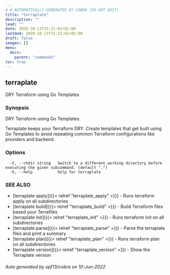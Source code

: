```yaml
---
# # AUTOMATICALLY GENERATED BY COBRA (DO NOT EDIT)
title: "terraplate"
description: ""
lead: ""
date: 2020-10-13T15:21:01+02:00
lastmod: 2020-10-13T15:21:01+02:00
draft: false
images: []
menu:
  docs:
    parent: "commands"
toc: true
---
```

## terraplate

DRY Terraform using Go Templates

### Synopsis

DRY Terraform using Go Templates.

Terraplate keeps your Terraform DRY.
Create templates that get built using Go Templates to avoid repeating common
Terraform configurations like providers and backend.

### Options

```
  -C, --chdir string   Switch to a different working directory before executing the given subcommand. (default ".")
  -h, --help           help for terraplate
```

### SEE ALSO

* [terraplate apply]({{< relref "terraplate_apply" >}})	 - Runs terraform apply on all subdirectories
* [terraplate build]({{< relref "terraplate_build" >}})	 - Build Terraform files based your Terrafiles
* [terraplate init]({{< relref "terraplate_init" >}})	 - Runs terraform init on all subdirectories
* [terraplate parse]({{< relref "terraplate_parse" >}})	 - Parse the terraplate files and print a summary
* [terraplate plan]({{< relref "terraplate_plan" >}})	 - Runs terraform plan on all subdirectories
* [terraplate version]({{< relref "terraplate_version" >}})	 - Show the Terraplate version

###### Auto generated by spf13/cobra on 10-Jun-2022

